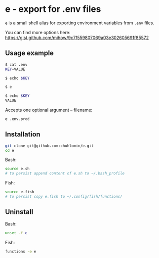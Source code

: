 # e - export for .env files

`e` is a small shell alias for exporting environment variables from `.env` files.

You can find more options here: https://gist.github.com/mihow/9c7f559807069a03e302605691f85572
## Usage example

```bash
$ cat .env
KEY=VALUE

$ echo $KEY

$ e

$ echo $KEY
VALUE
```

Accepts one optional argument – filename: 

```bash
e .env.prod
````

## Installation

```bash
git clone git@github.com:chuhlomin/e.git
cd e
```

Bash:

```bash
source e.sh
# to persist append content of e.sh to ~/.bash_profile
```

Fish:

```bash
source e.fish
# to persist copy e.fish to ~/.config/fish/functions/
```

## Uninstall

Bash:

```bash
unset -f e
```

Fish:

```bash
functions -e e
```
